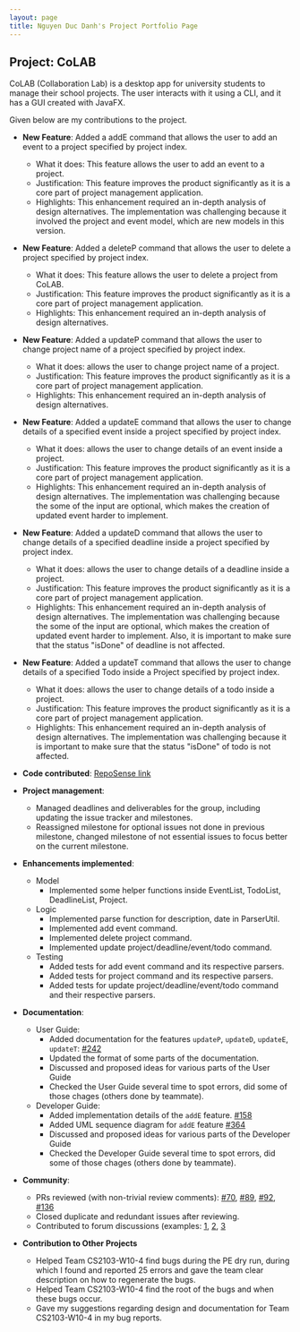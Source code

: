 ```yaml
---
layout: page
title: Nguyen Duc Danh's Project Portfolio Page
---
```


## Project: CoLAB

CoLAB (Collaboration Lab) is a desktop app for university students to manage their school projects. The user interacts with it using a CLI, and it has a GUI created with JavaFX.

Given below are my contributions to the project.

* **New Feature**: Added a addE command that allows the user to add an event to a project specified by project index.
  * What it does: This feature allows the user to add an event to a project.
  * Justification: This feature improves the product significantly as it is a core part of project management application.
  * Highlights: This enhancement required an in-depth analysis of design alternatives. The implementation was challenging because it involved the project and event model, which are new models in this version.

* **New Feature**: Added a deleteP command that allows the user to delete a project specified by project index.
  * What it does: This feature allows the user to delete a project from CoLAB.
  * Justification: This feature improves the product significantly as it is a core part of project management application.
  * Highlights: This enhancement required an in-depth analysis of design alternatives.

* **New Feature**: Added a updateP command that allows the user to change project name of a project specified by project index.
  * What it does: allows the user to change project name of a project.
  * Justification: This feature improves the product significantly as it is a core part of project management application.
  * Highlights: This enhancement required an in-depth analysis of design alternatives.

* **New Feature**: Added a updateE command that allows the user to change details of a specified event inside a project specified by project index.
  * What it does: allows the user to change details of an event inside a project.
  * Justification: This feature improves the product significantly as it is a core part of project management application.
  * Highlights: This enhancement required an in-depth analysis of design alternatives. The implementation was challenging because the some of the input are optional, which makes the creation of updated event harder to implement. 

* **New Feature**: Added a updateD command that allows the user to change details of a specified deadline inside a project specified by project index.
  * What it does: allows the user to change details of a deadline inside a project.
  * Justification: This feature improves the product significantly as it is a core part of project management application.
  * Highlights: This enhancement required an in-depth analysis of design alternatives. The implementation was challenging because the some of the input are optional, which makes the creation of updated event harder to implement. Also, it is important to make sure that the status "isDone" of deadline is not affected.  

* **New Feature**: Added a updateT command that allows the user to change details of a specified Todo inside a Project specified by project index.
  * What it does: allows the user to change details of a todo inside a project.
  * Justification: This feature improves the product significantly as it is a core part of project management application.
  * Highlights: This enhancement required an in-depth analysis of design alternatives. The implementation was challenging because it is important to make sure that the status "isDone" of todo is not affected.

* **Code contributed**: [RepoSense link](https://nus-cs2103-ay2021s2.github.io/tp-dashboard/?search=eriksen2411&sort=groupTitle&sortWithin=title&timeframe=commit&mergegroup=&groupSelect=groupByRepos&breakdown=false&since=2021-02-19&tabOpen=true&tabType=authorship&tabAuthor=Eriksen2411&tabRepo=AY2021S2-CS2103T-T11-2%2Ftp%5Bmaster%5D&authorshipIsMergeGroup=false&authorshipFileTypes=docs~functional-code~test-code&authorshipIsBinaryFileTypeChecked=false)

* **Project management**:
  * Managed deadlines and deliverables for the group, including updating the issue tracker and milestones.
  * Reassigned milestone for optional issues not done in previous milestone, changed milestone of not essential issues to focus better on the current milestone.

* **Enhancements implemented**:
  * Model
    * Implemented some helper functions inside EventList, TodoList, DeadlineList, Project.
  * Logic
    * Implemented parse function for description, date in ParserUtil.
    * Implemented add event command.
    * Implemented delete project command.
    * Implemented update project/deadline/event/todo command.
  * Testing
    * Added tests for add event command and its respective parsers.
    * Added tests for project command and its respective parsers.
    * Added tests for update project/deadline/event/todo command and their respective parsers.


* **Documentation**:
  * User Guide:
    * Added documentation for the features `updateP`, `updateD`, `updateE`, `updateT`: [\#242](https://github.com/AY2021S2-CS2103T-T11-2/tp/pull/242)
    * Updated the format of some parts of the documentation.
    * Discussed and proposed ideas for various parts of the User Guide
    * Checked the User Guide several time to spot errors, did some of those chages (others done by teammate).
  * Developer Guide:
    * Added implementation details of the `addE` feature. [\#158](https://github.com/AY2021S2-CS2103T-T11-2/tp/pull/158)
    * Added UML sequence diagram for `addE` feature [\#364](https://github.com/AY2021S2-CS2103T-T11-2/tp/pull/364)
    * Discussed and proposed ideas for various parts of the Developer Guide
    * Checked the Developer Guide several time to spot errors, did some of those chages (others done by teammate).

* **Community**:
  * PRs reviewed (with non-trivial review comments): [\#70](https://github.com/AY2021S2-CS2103T-T11-2/tp/pull/70#discussion_r592522775), [\#89](https://github.com/AY2021S2-CS2103T-T11-2/tp/pull/89#discussion_r594836780), [\#92](https://github.com/AY2021S2-CS2103T-T11-2/tp/pull/92#discussion_r593797414), [\#136](https://github.com/AY2021S2-CS2103T-T11-2/tp/pull/136#discussion_r600474816)
  * Closed duplicate and redundant issues after reviewing.
  * Contributed to forum discussions (examples: [1](https://github.com/nus-cs2103-AY2021S2/forum/issues/23), [2](https://github.com/nus-cs2103-AY2021S2/forum/issues/260), [3](https://github.com/nus-cs2103-AY2021S2/forum/issues/108)

* **Contribution to Other Projects**
  * Helped Team CS2103-W10-4 find bugs during the PE dry run, during which I found and reported 25 errors and gave the team clear description on how to regenerate the bugs.
  * Helped Team CS2103-W10-4 find the root of the bugs and when these bugs occur.
  * Gave my suggestions regarding design and documentation for Team CS2103-W10-4 in my bug reports.